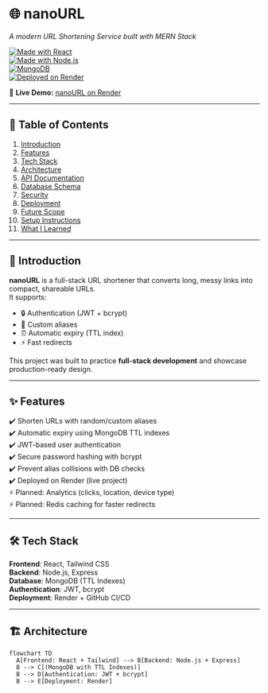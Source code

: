 # 🌐 nanoURL  
*A modern URL Shortening Service built with MERN Stack*  

[![Made with React](https://img.shields.io/badge/Frontend-React-blue?logo=react)]()  
[![Made with Node.js](https://img.shields.io/badge/Backend-Node.js-green?logo=node.js)]()  
[![MongoDB](https://img.shields.io/badge/Database-MongoDB-darkgreen?logo=mongodb)]()  
[![Deployed on Render](https://img.shields.io/badge/Deployed%20on-Render-purple?logo=render)]()  

🔗 **Live Demo:** [nanoURL on Render]()  

---

## 📖 Table of Contents  
1. [Introduction](#-introduction)  
2. [Features](#-features)  
3. [Tech Stack](#-tech-stack)  
4. [Architecture](#-architecture)  
5. [API Documentation](#-api-documentation)  
6. [Database Schema](#-database-schema)  
7. [Security](#-security)  
8. [Deployment](#-deployment)  
9. [Future Scope](#-future-scope)  
10. [Setup Instructions](#-setup-instructions)  
11. [What I Learned](#-what-i-learned)  

---

## 🚀 Introduction  
**nanoURL** is a full-stack URL shortener that converts long, messy links into compact, shareable URLs.  
It supports:  
- 🔒 Authentication (JWT + bcrypt)  
- 🎯 Custom aliases  
- ⏰ Automatic expiry (TTL index)  
- ⚡ Fast redirects  

This project was built to practice **full-stack development** and showcase production-ready design.  

---

## ✨ Features  
✔️ Shorten URLs with random/custom aliases  
✔️ Automatic expiry using MongoDB TTL indexes  
✔️ JWT-based user authentication  
✔️ Secure password hashing with bcrypt  
✔️ Prevent alias collisions with DB checks  
✔️ Deployed on Render (live project)  
⚡ Planned: Analytics (clicks, location, device type)  
⚡ Planned: Redis caching for faster redirects  

---

## 🛠 Tech Stack  

**Frontend**: React, Tailwind CSS  
**Backend**: Node.js, Express  
**Database**: MongoDB (TTL Indexes)  
**Authentication**: JWT, bcrypt  
**Deployment**: Render + GitHub CI/CD  

---

## 🏗 Architecture  

```mermaid
flowchart TD
  A[Frontend: React + Tailwind] --> B[Backend: Node.js + Express]
  B --> C[(MongoDB with TTL Indexes)]
  B --> D[Authentication: JWT + bcrypt]
  B --> E[Deployment: Render]




